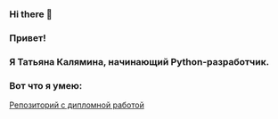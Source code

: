 ### Hi there 👋
### Привет!
### Я Татьяна Калямина, начинающий Python-разработчик.

### Вот что я умею:
[Репозиторий с дипломной работой](https://github.com/kalyaminat/Project1.git)



<!--
**kalyaminat/kalyaminat** is a ✨ _special_ ✨ repository because its `README.md` (this file) appears on your GitHub profile.

Here are some ideas to get you started:

- 🔭 I’m currently working on ...
- 🌱 I’m currently learning ...
- 👯 I’m looking to collaborate on ...
- 🤔 I’m looking for help with ...
- 💬 Ask me about ...
- 📫 How to reach me: ...
- 😄 Pronouns: ...
- ⚡ Fun fact: ...
-->
